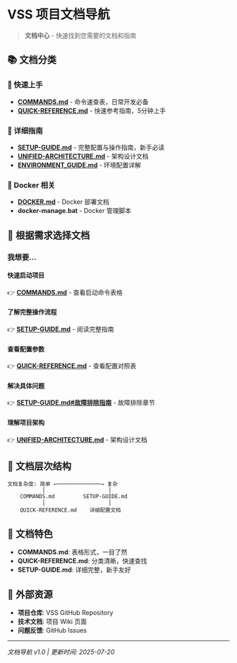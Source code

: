 # VSS 项目文档导航

> **文档中心** - 快速找到您需要的文档和指南

## 📚 文档分类

### 🚀 快速上手
- **[COMMANDS.md](./COMMANDS.md)** - 命令速查表，日常开发必备
- **[QUICK-REFERENCE.md](./QUICK-REFERENCE.md)** - 快速参考指南，5分钟上手

### 📖 详细指南
- **[SETUP-GUIDE.md](./SETUP-GUIDE.md)** - 完整配置与操作指南，新手必读
- **[UNIFIED-ARCHITECTURE.md](./UNIFIED-ARCHITECTURE.md)** - 架构设计文档
- **[ENVIRONMENT_GUIDE.md](./ENVIRONMENT_GUIDE.md)** - 环境配置详解

### 🐳 Docker 相关
- **[DOCKER.md](./DOCKER.md)** - Docker 部署文档
- **docker-manage.bat** - Docker 管理脚本

## 🎯 根据需求选择文档

### 我想要...

#### 快速启动项目
👉 **[COMMANDS.md](./COMMANDS.md)** - 查看启动命令表格

#### 了解完整操作流程
👉 **[SETUP-GUIDE.md](./SETUP-GUIDE.md)** - 阅读完整指南

#### 查看配置参数
👉 **[QUICK-REFERENCE.md](./QUICK-REFERENCE.md)** - 查看配置对照表

#### 解决具体问题
👉 **[SETUP-GUIDE.md#故障排除指南](./SETUP-GUIDE.md#故障排除指南)** - 故障排除章节

#### 理解项目架构
👉 **[UNIFIED-ARCHITECTURE.md](./UNIFIED-ARCHITECTURE.md)** - 架构设计文档

## 📝 文档层次结构

```text
文档复杂度: 简单 ←──────────────→ 复杂
           │                    │
    COMMANDS.md         SETUP-GUIDE.md
           │                    │
    QUICK-REFERENCE.md    详细配置文档
```

## 🎨 文档特色

- **COMMANDS.md**: 表格形式，一目了然
- **QUICK-REFERENCE.md**: 分类清晰，快速查找
- **SETUP-GUIDE.md**: 详细完整，新手友好

## 🔗 外部资源

- **项目仓库**: VSS GitHub Repository
- **技术文档**: 项目 Wiki 页面
- **问题反馈**: GitHub Issues

---

*文档导航 v1.0 | 更新时间: 2025-07-20*

